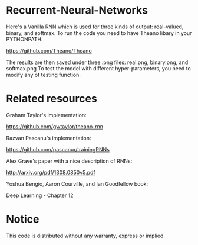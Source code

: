 Recurrent-Neural-Networks
=========================

Here's a Vanilla RNN which is used for three kinds of output: real-valued, binary, and softmax.
To run the code you need to have Theano libary in your PYTHONPATH:

https://github.com/Theano/Theano

The results are then saved under three .png files: real.png, binary.png, and softmax.png
To test the model with different hyper-parameters, you need to modify any of testing function.

Related resources
=================
Graham Taylor's implementation:

https://github.com/gwtaylor/theano-rnn


Razvan Pascanu's implementation:

https://github.com/pascanur/trainingRNNs


Alex Grave's paper with a nice description of RNNs:

http://arxiv.org/pdf/1308.0850v5.pdf


Yoshua Bengio, Aaron Courville, and Ian Goodfellow book:

Deep Learning - Chapter 12

Notice
======
This code is distributed without any warranty, express or implied.
